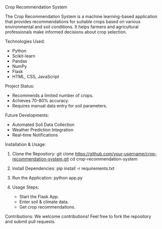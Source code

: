 Crop Recommendation System

The Crop Recommendation System is a machine learning-based application that provides recommendations for suitable crops based on various environmental and soil conditions. It helps farmers and agricultural professionals make informed decisions about crop selection.

Technologies Used:
- Python
- Scikit-learn
- Pandas
- NumPy
- Flask
- HTML, CSS, JavaScript

Project Status:
- Recommends a limited number of crops.
- Achieves 70-80% accuracy.
- Requires manual data entry for soil parameters.

Future Developments:
- Automated Soil Data Collection
- Weather Prediction Integration
- Real-time Notifications

Installation & Usage:
1. Clone the Repository:
   git clone https://github.com/your-username/crop-recommendation-system.git
   cd crop-recommendation-system

2. Install Dependencies:
   pip install -r requirements.txt

3. Run the Application:
   python app.py

4. Usage Steps:
   - Start the Flask App.
   - Enter soil & climate data.
   - Get crop recommendations.

Contributions:
We welcome contributions! Feel free to fork the repository and submit pull requests.

